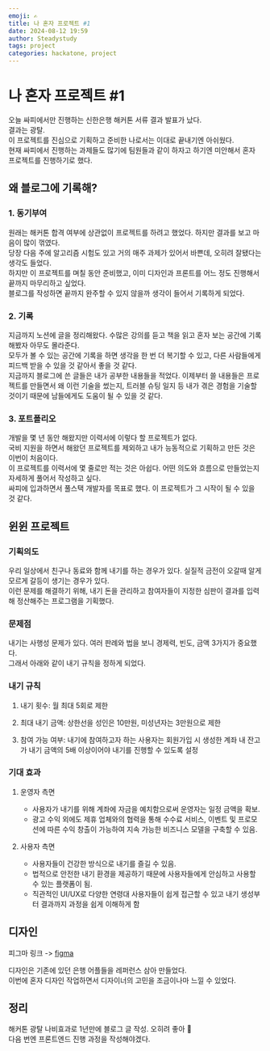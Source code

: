 ```yaml
---
emoji: ✍️
title: 나 혼자 프로젝트 #1
date: 2024-08-12 19:59
author: Steadystudy
tags: project
categories: hackatone, project
---
```


# 나 혼자 프로젝트 #1

오늘 싸피에서만 진행하는 신한은행 해커톤 서류 결과 발표가 났다.  
결과는 광탈.  
이 프로젝트를 진심으로 기획하고 준비한 나로서는 이대로 끝내기엔 아쉬웠다.  
현재 싸피에서 진행하는 과제들도 많기에 팀원들과 같이 하자고 하기엔 미안해서 혼자 프로젝트를 진행하기로 했다.

## 왜 블로그에 기록해?

### 1. 동기부여

원래는 해커톤 합격 여부에 상관없이 프로젝트를 하려고 했었다. 하지만 결과를 보고 마음이 많이 꺾였다.  
당장 다음 주에 알고리즘 시험도 있고 거의 매주 과제가 있어서 바쁜데, 오히려 잘됐다는 생각도 들었다.  
하지만 이 프로젝트를 며칠 동안 준비했고, 이미 디자인과 프론트를 어느 정도 진행해서 끝까지 마무리하고 싶었다.  
블로그를 작성하면 끝까지 완주할 수 있지 않을까 생각이 들어서 기록하게 되었다.

### 2. 기록

지금까지 노션에 글을 정리해왔다. 수많은 강의를 듣고 책을 읽고 혼자 보는 공간에 기록해봤자 아무도 몰라준다.  
모두가 볼 수 있는 공간에 기록을 하면 생각을 한 번 더 복기할 수 있고, 다른 사람들에게 피드백 받을 수 있을 것 같아서 좋을 것 같다.  
지금까지 블로그에 쓴 글들은 내가 공부한 내용들을 적었다. 이제부터 쓸 내용들은 프로젝트를 만들면서 왜 이런 기술을 썼는지, 트러블 슈팅 일지 등 내가 겪은 경험을 기술할 것이기 때문에 남들에게도 도움이 될 수 있을 것 같다.

### 3. 포트폴리오

개발을 몇 년 동안 해왔지만 이력서에 이렇다 할 프로젝트가 없다.  
국비 지원을 하면서 해왔던 프로젝트를 제외하고 내가 능동적으로 기획하고 만든 것은 이번이 처음이다.  
이 프로젝트를 이력서에 몇 줄로만 적는 것은 아쉽다. 어떤 의도와 흐름으로 만들었는지 자세하게 풀어서 작성하고 싶다.  
싸피에 입과하면서 풀스택 개발자를 목표로 했다. 이 프로젝트가 그 시작이 될 수 있을 것 같다.

## 윈윈 프로젝트

### 기획의도

우리 일상에서 친구나 동료와 함께 내기를 하는 경우가 있다. 실질적 금전이 오갈때 알게 모르게 갈등이 생기는 경우가 있다.  
이런 문제를 해결하기 위해, 내기 돈을 관리하고 참여자들이 지정한 심판이 결과를 입력해 정산해주는 프로그램을 기획했다.

### 문제점

내기는 사행성 문제가 있다. 여러 판례와 법을 보니 경제력, 빈도, 금액 3가지가 중요했다.  
그래서 아래와 같이 내기 규칙을 정하게 되었다.

### 내기 규칙

1. 내기 횟수: 월 최대 5회로 제한

2. 최대 내기 금액: 상한선을 성인은 10만원, 미성년자는 3만원으로 제한

3. 참여 가능 여부: 내기에 참여하고자 하는 사용자는 회원가입 시 생성한 계좌 내 잔고가 내기 금액의 5배 이상이어야 내기를 진행할 수 있도록 설정

### 기대 효과

1. 운영자 측면

   - 사용자가 내기를 위해 계좌에 자금을 예치함으로써 운영자는 일정 금액을 확보.
   - 광고 수익 외에도 제휴 업체와의 협력을 통해 수수료 서비스, 이벤트 및 프로모션에 따른 수익 창출이 가능하여 지속 가능한 비즈니스 모델을 구축할 수 있음.

2. 사용자 측면
   - 사용자들이 건강한 방식으로 내기를 즐길 수 있음.
   - 법적으로 안전한 내기 환경을 제공하기 때문에 사용자들에게 안심하고 사용할 수 있는 플랫폼이 됨.
   - 직관적인 UI/UX로 다양한 연령대 사용자들이 쉽게 접근할 수 있고 내기 생성부터 결과까지 과정을 쉽게 이해하게 함

## 디자인

피그마 링크 -> [figma](https://www.figma.com/design/cPBY9cRQx2lbCsawCRUAdE/hackatone?node-id=0-1&t=lF7wYjEhR7pTe6eT-1)

디자인은 기존에 있던 은행 어플들을 레퍼런스 삼아 만들었다.  
이번에 혼자 디자인 작업하면서 디자이너의 고민을 조금이나마 느낄 수 있었다.

## 정리

해커톤 광탈 나비효과로 1년만에 블로그 글 작성. 오히려 좋아 🙂  
다음 번엔 프론트엔드 진행 과정을 작성해야겠다.
